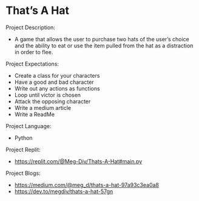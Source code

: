 
# That’s A Hat

Project Description: 
- A game that allows the user to purchase two hats of the user’s choice and the ability to eat or use the item pulled from the hat as a distraction in order to flee.

Project Expectations:
- Create a class for your characters
- Have a good and bad character
- Write out any actions as functions
- Loop until victor is chosen
- Attack the opposing character
- Write a medium article
- Write a ReadMe 

Project Language: 
- Python

Project Replit:
- https://replit.com/@Meg-Div/Thats-A-Hat#main.py

Project Blogs:
- https://medium.com/@meg_d/thats-a-hat-97a93c3ea0a8
- https://dev.to/megdiv/thats-a-hat-57gn
